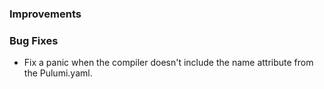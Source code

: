 ### Improvements

### Bug Fixes

- Fix a panic when the compiler doesn't include the name attribute from the Pulumi.yaml.
